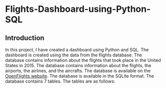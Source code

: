 # Flights-Dashboard-using-Python-SQL

## Introduction

In this project, I have created a dashboard using Python and SQL.
The dashboard is created using the data from the flights database.
The database contains information about the flights that took place in the United States in 2015.
The database contains information about the flights, the airports, the airlines, and the aircrafts. The database is
available on the [OpenFlights website](https://openflights.org/data.html).
The database is available in the SQLite format.
The database contains 7 tables. The tables are as follows:
